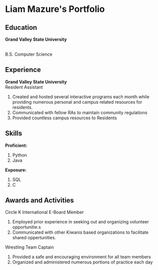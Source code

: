 <h1>Liam Mazure's Portfolio</h1>

<h2>Education</h2>

<strong>Grand Valley State University</strong>

<br>B.S. Computer Science

<h2>Experience</h2>

<strong>Grand Valley State University</strong>
<br>Resident Assistant

<ol>
  <li>Created and hosted several interactive programs each month while providing numerous personal and campus related resources for residents.</li>
  <li>Communicated with fellow RAs to maintain community regulations</li>
  <li>Provided countless campus resources to Residents</li>
</ol>

<h2>Skills</h2>
<strong>Proficient:</strong>
<ol>
  <li>Python</li>
  <li>Java</li>
</ol>

<strong>Exposure:</strong>
<ol>
  <li>SQL</li>
  <li>C</li>
</ol>

<h2>Awards and Activities</h2>

Circle K International E-Board Member
<ol>
  <li>Employed prior experience in seeking out and organizing volunteer opportunitie.s</li>
  <li>Communicated with other Kiwanis based organizations to facilitate shared oppertunities.</li>
</ol>

Wrestling Team Captain
<ol>
  <li>Provided a safe and encouraging environment for all team members</li>
  <li>Organized and administered numerous portions of practice each day</li>
</ol>
